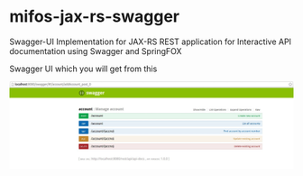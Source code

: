 # mifos-jax-rs-swagger
Swagger-UI Implementation for JAX-RS REST application for Interactive API documentation using Swagger and SpringFOX

Swagger UI which you will get from this

![alt tag](https://github.com/SachithS/mifos-jax-rs-swagger/blob/master/src/main/resources/swagger_ui_ss/swaggerUI.jpg)
